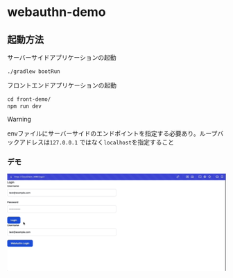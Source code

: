 # webauthn-demo

## 起動方法

サーバーサイドアプリケーションの起動

```shell
./gradlew bootRun
```

フロントエンドアプリケーションの起動

```shell
cd front-demo/
npm run dev
```

> [!WARNING]
> envファイルにサーバーサイドのエンドポイントを指定する必要あり。ループバックアドレスは`127.0.0.1`
> ではなく`localhost`を指定すること

### デモ

![webauthn-login](./docs/webauthn_login.gif)